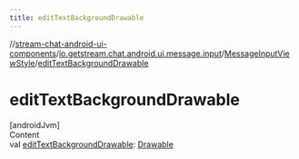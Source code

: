 ```yaml
---
title: editTextBackgroundDrawable
---
```

//[stream-chat-android-ui-components](../../../index.md)/[io.getstream.chat.android.ui.message.input](../index.md)/[MessageInputViewStyle](index.md)/[editTextBackgroundDrawable](editTextBackgroundDrawable.md)



# editTextBackgroundDrawable  
[androidJvm]  
Content  
val [editTextBackgroundDrawable](editTextBackgroundDrawable.md): [Drawable](https://developer.android.com/reference/kotlin/android/graphics/drawable/Drawable.html)  



